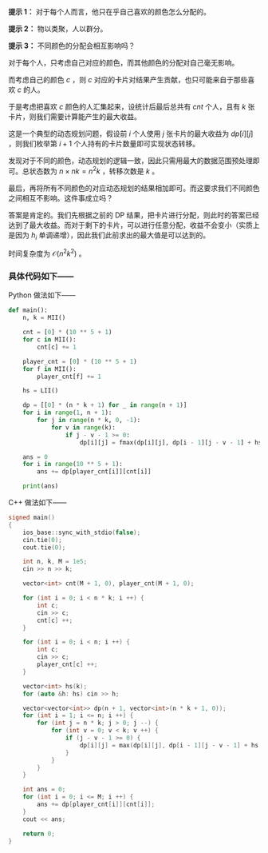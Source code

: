 **提示 1：** 对于每个人而言，他只在乎自己喜欢的颜色怎么分配的。

**提示 2：** 物以类聚，人以群分。

**提示 3：** 不同颜色的分配会相互影响吗？

对于每个人，只考虑自己对应的颜色，而其他颜色的分配对自己毫无影响。

而考虑自己的颜色 $c$ ，则 $c$ 对应的卡片对结果产生贡献，也只可能来自于那些喜欢 $c$ 的人。

于是考虑把喜欢 $c$ 颜色的人汇集起来，设统计后最后总共有 $cnt$ 个人，且有 $k$ 张卡片，则我们需要计算能产生的最大收益。

这是一个典型的动态规划问题，假设前 $i$ 个人使用 $j$ 张卡片的最大收益为 $dp[i][j]$ ，则我们枚举第 $i+1$ 个人持有的卡片数量即可实现状态转移。

发现对于不同的颜色，动态规划的逻辑一致，因此只需用最大的数据范围预处理即可。总状态数为 $n\times nk=n^2k$ ，转移次数是 $k$ 。

最后，再将所有不同颜色的对应动态规划的结果相加即可。而这要求我们不同颜色之间相互不影响。这件事成立吗？

答案是肯定的。我们先根据之前的 DP 结果，把卡片进行分配，则此时的答案已经达到了最大收益。而对于剩下的卡片，可以进行任意分配，收益不会变小（实质上是因为 $h_i$ 单调递增），因此我们此前求出的最大值是可以达到的。

时间复杂度为 $\mathcal{O}(n^2k^2)$ 。

### 具体代码如下——

Python 做法如下——

```Python []
def main():
    n, k = MII()

    cnt = [0] * (10 ** 5 + 1)
    for c in MII():
        cnt[c] += 1

    player_cnt = [0] * (10 ** 5 + 1)
    for f in MII():
        player_cnt[f] += 1

    hs = LII()

    dp = [[0] * (n * k + 1) for _ in range(n + 1)]
    for i in range(1, n + 1):
        for j in range(n * k, 0, -1):
            for v in range(k):
                if j - v - 1 >= 0:
                    dp[i][j] = fmax(dp[i][j], dp[i - 1][j - v - 1] + hs[v])

    ans = 0
    for i in range(10 ** 5 + 1):
        ans += dp[player_cnt[i]][cnt[i]]

    print(ans)
```

C++ 做法如下——

```cpp []
signed main()
{
    ios_base::sync_with_stdio(false);
    cin.tie(0);
    cout.tie(0);

    int n, k, M = 1e5;
    cin >> n >> k;

    vector<int> cnt(M + 1, 0), player_cnt(M + 1, 0);

    for (int i = 0; i < n * k; i ++) {
        int c;
        cin >> c;
        cnt[c] ++;
    }

    for (int i = 0; i < n; i ++) {
        int c;
        cin >> c;
        player_cnt[c] ++;
    }

    vector<int> hs(k);
    for (auto &h: hs) cin >> h;

    vector<vector<int>> dp(n + 1, vector<int>(n * k + 1, 0));
    for (int i = 1; i <= n; i ++) {
        for (int j = n * k; j > 0; j --) {
            for (int v = 0; v < k; v ++) {
                if (j - v - 1 >= 0) {
                    dp[i][j] = max(dp[i][j], dp[i - 1][j - v - 1] + hs[v]);
                }
            }
        }
    }

    int ans = 0;
    for (int i = 0; i <= M; i ++) {
        ans += dp[player_cnt[i]][cnt[i]];
    }
    cout << ans;

    return 0;
}
```

